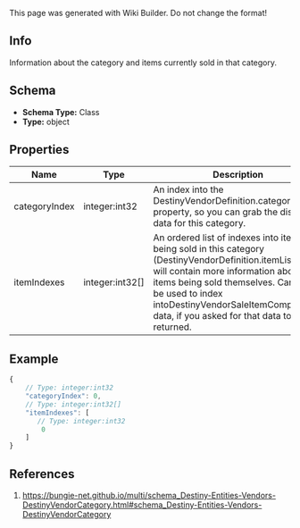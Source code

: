 <span class="wiki-builder">This page was generated with Wiki Builder. Do not change the format!</span>

## Info
Information about the category and items currently sold in that category.

## Schema
* **Schema Type:** Class
* **Type:** object

## Properties
Name | Type | Description
---- | ---- | -----------
categoryIndex | integer:int32 | An index into the DestinyVendorDefinition.categories property, so you can grab the display data for this category.
itemIndexes | integer:int32[] | An ordered list of indexes into items being sold in this category (DestinyVendorDefinition.itemList)which will contain more information about the items being sold themselves.  Can also be used to index intoDestinyVendorSaleItemComponent data, if you asked for that data to be returned.

## Example
```javascript
{
    // Type: integer:int32
    "categoryIndex": 0,
    // Type: integer:int32[]
    "itemIndexes": [
       // Type: integer:int32
        0
    ]
}

```

## References
1. https://bungie-net.github.io/multi/schema_Destiny-Entities-Vendors-DestinyVendorCategory.html#schema_Destiny-Entities-Vendors-DestinyVendorCategory

